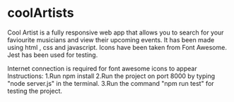 # coolArtists

Cool Artist is a fully responsive web app that allows you to search for your faviourite musicians and view their upcoming events. It has been made using html , css and javascript. 
Icons have been taken from Font Awesome. 
Jest has been used for testing. 

Internet connection is required for font awesome icons to appear
Instructions: 
1.Run npm install 
2.Run the project on port 8000 by typing "node server.js" in the terminal. 
3.Run the command "npm run test" for testing the project.

